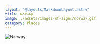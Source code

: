 ```yaml
---
layout: "@layouts/MarkdownLayout.astro"
title: Norway
image: ./assets/images-of-signs/norway.gif
category: Places
---
```


![Norway](@signs/norway.gif)
